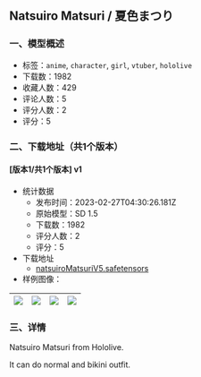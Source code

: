 ## Natsuiro Matsuri / 夏色まつり
### 一、模型概述

- 标签：`anime`, `character`, `girl`, `vtuber`, `hololive`
- 下载数：1982
- 收藏人数：429
- 评论人数：5
- 评分人数：2
- 评分：5

### 二、下载地址（共1个版本）

#### [版本1/共1个版本] v1

- 统计数据
  - 发布时间：2023-02-27T04:30:26.181Z
  - 原始模型：SD 1.5
  - 下载数：1982
  - 评分人数：2
  - 评分：5
- 下载地址
  - [natsuiroMatsuriV5.safetensors](https://civitai.com/api/download/models/15990)
- 样例图像：

| <img src="https://image.civitai.com/xG1nkqKTMzGDvpLrqFT7WA/43359bab-ecb3-4eda-a175-dd58163d4f00/width=450/161152.jpeg" /> | <img src="https://image.civitai.com/xG1nkqKTMzGDvpLrqFT7WA/64a2a48f-ff76-4ddb-ad7d-23f2bb751700/width=450/161044.jpeg" /> | <img src="https://image.civitai.com/xG1nkqKTMzGDvpLrqFT7WA/e11ac3ac-ae2d-4dd3-1109-816a322d0b00/width=450/161043.jpeg" /> | <img src="https://image.civitai.com/xG1nkqKTMzGDvpLrqFT7WA/b4618e8d-a044-4a8b-dd19-93793fae1400/width=450/161042.jpeg" /> |
| ---- | ---- | ---- | ---- |


### 三、详情
<p>Natsuiro Matsuri from Hololive.</p><p>It can do normal and bikini outfit.</p>